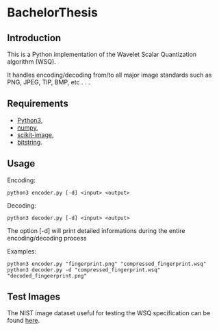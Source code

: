 # BachelorThesis

Introduction
--------------

This is a Python implementation of the Wavelet Scalar Quantization algorithm (WSQ). 

It handles encoding/decoding from/to all major image standards such as PNG, JPEG, TIP, BMP, etc . . .


Requirements
------------

* [Python3](https://www.python.org/downloads/),
* [numpy](https://numpy.org/install/),
* [scikit-image](https://scikit-image.org/docs/stable/install.html),
* [bitstring](https://pypi.org/project/bitstring/).

Usage
----------

Encoding:

    python3 encoder.py [-d] <input> <output>
Decoding:

    python3 decoder.py [-d] <input> <output>

The option [-d] will print detailed informations during the entire encoding/decoding process

Examples:

    python3 encoder.py "fingerprint.png" "compressed_fingerprint.wsq"
    python3 decoder.py -d "compressed_fingerprint.wsq" "decoded_fingeerprint.png"


Test Images
-------------
The NIST image dataset useful for testing the WSQ specification can be found [here](https://www.nist.gov/programs-projects/wsq-certification-procedure).


